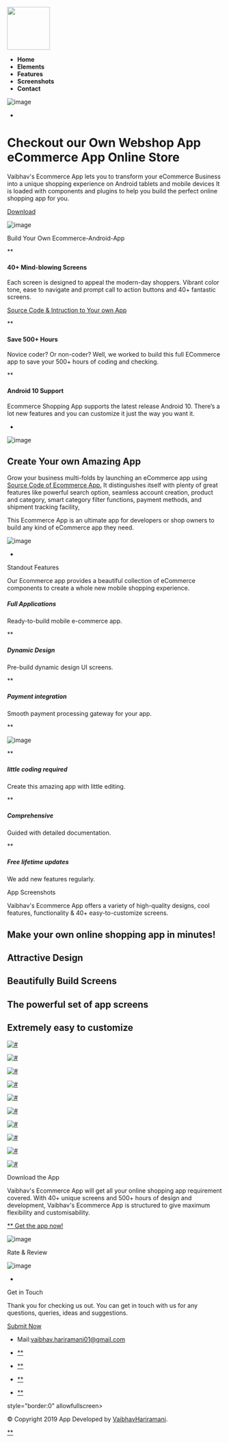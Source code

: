 [<img src="images/logo.png" width="100">](https://vaibhavhariaramani.github.io/projects/android%20development/Ecommerce%20App/index.html)
-   **Home**
-   **Elements**
-   **Features**
-   **Screenshots**
-   **Contact**

![image](images/banner/1.png)

+

Checkout our Own
 **Webshop App** **eCommerce App** **Online Store**
===================================================

Vaibhav's Ecommerce App lets you to transform your eCommerce Business into a unique shopping experience on Android tablets and mobile devices It is loaded with components and plugins to help you build the perfect online shopping app for you.

[Download](https://github.com/vaibhavhariaramani/Ecommerce-Android-App/raw/master/Ecommerce%20app.apk)

![image](images/about-us/main.png)

Build Your Own Ecommerce-Android-App

**

#### 40+ Mind-blowing Screens

Each screen is designed to appeal the modern-day shoppers. Vibrant color tone, ease to navigate and prompt call to action buttons and 40+ fantastic screens.

[Source Code & Intruction to Your own App](https://github.com/vaibhavhariaramani/Ecommerce-Android-App/archive/master.zip)

**

#### Save 500+ Hours

Novice coder? Or non-coder? Well, we worked to build this full ECommerce app to save your 500+ hours of coding and checking.

**

#### Android 10 Support

Ecommerce Shopping App supports the latest release Android 10. There’s a lot new features and you can customize it just the way you want it.

+

![image](images/about-us/backimg.png)

**Create Your own Amazing App**
-------------------------------

Grow your business multi-folds by launching an eCommerce app using [Source Code of Ecommerce App.](https://github.com/vaibhavhariaramani/Ecommerce-Android-App/archive/master.zip) It distinguishes itself with plenty of great features like powerful search option, seamless account creation, product and category, smart category filter functions, payment methods, and shipment tracking facility,

This Ecommerce App is an ultimate app for developers or shop owners to build any kind of eCommerce app they need.

![image](images/about-us/about-phone.png)

+

Standout Features

Our Ecommerce app provides a beautiful collection of eCommerce components to create a whole new mobile shopping experience.

##### Full Applications

Ready-to-build mobile e-commerce app.

**

##### Dynamic Design

Pre-build dynamic design UI screens.

**

##### Payment integration

Smooth payment processing gateway for your app.

**

![image](images/about-us/features-img1.png)

**

##### little coding required

Create this amazing app with little editing.

**

##### Comprehensive

Guided with detailed documentation.

**

##### Free lifetime updates

We add new features regularly.

App Screenshots

Vaibhav's Ecommerce App offers a variety of high-quality designs, cool features, functionality & 40+ easy-to-customize screens.

Make your own online shopping app in minutes!
---------------------------------------------

Attractive Design
-----------------

Beautifully Build Screens
-------------------------

The powerful set of app screens
-------------------------------

Extremely easy to customize
---------------------------

[![\#](images/screenshots/1.png)](images/screenshots/1.png)

[![\#](images/screenshots/2.png)](images/screenshots/2.png)

[![\#](images/screenshots/3.png)](images/screenshots/3.png)

[![\#](images/screenshots/4.png)](images/screenshots/4.png)

[![\#](images/screenshots/5.png)](images/screenshots/5.png)

[![\#](images/screenshots/6.png)](images/screenshots/6.png)

[![\#](images/screenshots/7.png)](images/screenshots/7.png)

[![\#](images/screenshots/8.png)](images/screenshots/8.png)

[![\#](images/screenshots/9.png)](images/screenshots/9.png)

[![\#](images/screenshots/10.png)](images/screenshots/10.png)

Download the App

Vaibhav's Ecommerce App will get all your online shopping app requirement covered. With 40+ unique screens and 500+ hours of design and development, Vaibhav's Ecommerce App is structured to give maximum flexibility and customisability.

[**
 Get the app now!](#)

![image](images/download/download.png)

Rate & Review

![image](images/thank-you-ratting.png)

+

Get in Touch

Thank you for checking us out. You can get in touch with us for any questions, queries, ideas and suggestions.

[Submit Now](#)

-   Mail:vaibhav.hariramani01@gmail.com

-   [**](https://twitter.com/vaibhavhariram2)
-   [**](https://www.facebook.com/jayesh.hariramani.3)
-   [**](https://sites.google.com/view/geeky-traveller/home)
-   [**](https://github.com/vaibhavhariaramani)

style="border:0" allowfullscreen\>

© Copyright 2019 App Developed by [VaibhavHariramani](https://vaibhavhariaramani.github.io/).

[**](#top)
